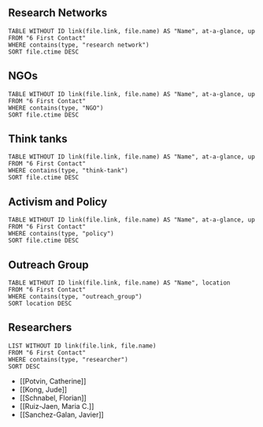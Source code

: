 
## Research Networks
```dataview
TABLE WITHOUT ID link(file.link, file.name) AS "Name", at-a-glance, up 
FROM "6 First Contact"
WHERE contains(type, "research network")
SORT file.ctime DESC
```

## NGOs
```dataview
TABLE WITHOUT ID link(file.link, file.name) AS "Name", at-a-glance, up
FROM "6 First Contact"
WHERE contains(type, "NGO")
SORT file.ctime DESC
```

## Think tanks
```dataview
TABLE WITHOUT ID link(file.link, file.name) AS "Name", at-a-glance, up
FROM "6 First Contact"
WHERE contains(type, "think-tank")
SORT file.ctime DESC
```

## Activism and Policy
```dataview
TABLE WITHOUT ID link(file.link, file.name) AS "Name", at-a-glance, up
FROM "6 First Contact"
WHERE contains(type, "policy")
SORT file.ctime DESC
```

## Outreach Group
```dataview
TABLE WITHOUT ID link(file.link, file.name) AS "Name", location
FROM "6 First Contact"
WHERE contains(type, "outreach_group")
SORT location DESC
```


## Researchers
```dataview
LIST WITHOUT ID link(file.link, file.name)
FROM "6 First Contact"
WHERE contains(type, "researcher")
SORT DESC
```
- [[Potvin, Catherine]]
- [[Kong, Jude]]
- [[Schnabel, Florian]]
- [[Ruiz-Jaen, Maria C.]]
- [[Sanchez-Galan, Javier]]
